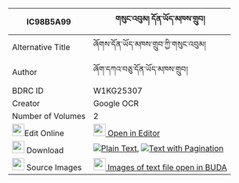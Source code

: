 |IC98B5A99|གསུང་འབུམ། དོན་ཡོད་མཁས་གྲུབ། 
| --- | --- 
|Alternative Title |ཞོགས་དོན་ཡོད་མཁས་གྲུབ་ཀྱི་གསུང་འབུམ།
|Author| ཞོག་དཀའ་བཅུ་དོན་ཡོད་མཁས་གྲུབ།
|BDRC ID | W1KG25307
|Creator | Google OCR
|Number of Volumes| 2
|<img width="25" src="https://img.icons8.com/color/25/000000/edit-property.png">Edit Online| [<img width="25" src="https://avatars.githubusercontent.com/u/45091458?s=200&v=4"> Open in Editor](http://editor.openpecha.org/IC98B5A99)
|<img width="25" src="https://img.icons8.com/fluent/48/000000/download-2.png"/>  Download | [![](https://img.icons8.com/color/20/000000/txt.png)Plain Text](https://github.com/Openpecha/IC98B5A99/releases/download/v1/sungbum_donyo_khedrub_plain_IC98B5A99.zip), [![](https://img.icons8.com/color/20/000000/txt.png)Text with Pagination](https://github.com/Openpecha/IC98B5A99/releases/download/v1/sungbum_donyo_khedrub_pages_IC98B5A99.zip)
|<img width="25" src="https://img.icons8.com/plasticine/100/000000/pictures-folder.png"/>  Source Images | [<img width="25" src="https://library.bdrc.io/icons/BUDA-small.svg"> Images of text file open in BUDA](https://library.bdrc.io/show/bdr:W1KG25307)